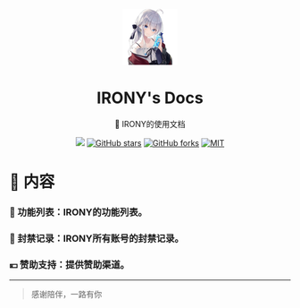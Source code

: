 <p align="center">
<img  alt="IRONY's Docs" src="https://raw.githubusercontent.com/ElainaFanBoy/ElainaFanBoy.github.io/main/docs/logo.png"/>
</p>

<h1 align="center">
IRONY's Docs
</h1>

<p align="center">
 📖 IRONY的使用文档
</p>

<p align="center">
<a href="http://wpa.qq.com/msgrd?v=3&uin=712111161&site=qq&menu=yes"><img src="https://img.shields.io/badge/Nanako-712111161-red?style=for-the-badge&logo=tencentqq&color=FFADBC" /></a>
<a href="https://github.com/ElainaFanBoy/ElainaFanBoy.github.io" target="__blank"><img alt="GitHub stars" src="https://img.shields.io/github/stars/ElainaFanBoy/ElainaFanBoy.github.io?style=for-the-badge&color=EA5252"></a>
<a href="https://github.com/ElainaFanBoy/ElainaFanBoy.github.io"><img alt="GitHub forks" src="https://img.shields.io/github/forks/ElainaFanBoy/ElainaFanBoy.github.io?style=for-the-badge&color=3A8891"></a>
<a href="https://github.com/ElainaFanBoy/ElainaFanBoy.github.io/blob/main/LICENSE" target="__blank"><img alt="MIT" src="https://img.shields.io/github/license/ElainaFanBoy/IRONY?style=for-the-badge&logo=github&color=609966"></a>

# 📓 内容

### 📖 功能列表：IRONY的功能列表。
### 🚫 封禁记录：IRONY所有账号的封禁记录。
### 💴 赞助支持：提供赞助渠道。
---
> 感谢陪伴，一路有你
